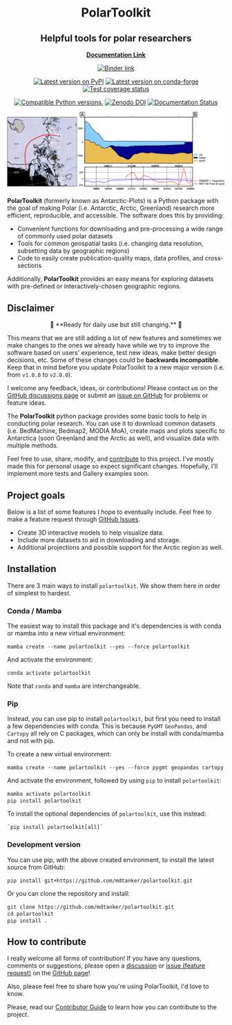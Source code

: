 <h1 align="center">PolarToolkit</h1>
<h2 align="center">Helpful tools for polar researchers</h2>

<p align="center">
<a href="https://polartoolkit.readthedocs.io"><strong>Documentation Link</strong></a>
</p>

<!-- SPHINX-START1 -->

<p align="center">
<a href="https://mybinder.org/v2/gh/mdtanker/polartoolkit/main"><img src="https://mybinder.org/badge_logo.svg" alt="Binder link"></a>
</p>

<p align="center">
<a href="https://pypi.python.org/pypi/polartoolkit"><img src="https://img.shields.io/pypi/v/polartoolkit?style=flat-square"
alt="Latest version on PyPI"/></a>
<a href="https://github.com/conda-forge/polartoolkit-feedstock"><img src="https://img.shields.io/conda/vn/conda-forge/polartoolkit.svg?style=flat-square"alt="Latest version on conda-forge"/></a>
<a href="https://codecov.io/gh/mdtanker/polartoolkit"><img src="https://img.shields.io/codecov/c/github/mdtanker/polartoolkit/main.svg?style=flat-square" alt="Test coverage status"/></a>
</p>

<p align="center">
<a href="https://pypi.org/project/polartoolkit/"><img src="https://img.shields.io/pypi/pyversions/polartoolkit?style=flat-square" alt="Compatible Python versions."/></a>
<a href="https://zenodo.org/badge/latestdoi/475677039"><img src="https://zenodo.org/badge/475677039.svg?style=flat-square" alt="Zenodo DOI"/></a>
<a href='https://readthedocs.org/projects/polartoolkit/'><img src='https://readthedocs.org/projects/polartoolkit/badge/?version=latest&style=flat-square' alt='Documentation Status' /></a>
 </p>

<!-- SPHINX-END1 -->

![](docs/cover_fig.png)

**PolarToolkit** (formerly known as Antarctic-Plots) is a Python package with the goal of making Polar (i.e. Antarctic, Arctic, Greenland) research more efficient, reproducible, and accessible. The software does this by providing: 

- Convenient functions for downloading and pre-processing a wide range of commonly used polar datasets
- Tools for common geospatial tasks (i.e. changing data resolution, subsetting data by geographic regions)
- Code to easily create publication-quality maps, data profiles, and cross-sections

Additionally, **PolarToolkit** provides an easy means for exploring datasets with pre-defined or interactively-chosen geographic regions.

## Disclaimer

<p align="center">
🚨 **Ready for daily use but still changing.** 🚨
</p>

This means that we are still adding a lot of new features and sometimes we make
changes to the ones we already have while we try to improve the software based
on users' experience, test new ideas, make better design decisions, etc. Some of
these changes could be **backwards incompatible**. Keep that in mind before you
update PolarToolkit to a new major version (i.e. from `v1.0.0` to `v2.0.0`).

I welcome any feedback, ideas, or contributions! Please contact us on the
[GitHub discussions page](https://github.com/mdtanker/polartoolkit/discussions)
or submit an [issue on GitHub](https://github.com/mdtanker/polartoolkit/issues)
for problems or feature ideas.

<!-- SPHINX-START2 -->

The **PolarToolkit** python package provides some basic tools to help in
conducting polar research. You can use it to download common datasets (i.e.
BedMachine, Bedmap2, MODIA MoA), create maps and plots specific to Antarctica
(soon Greenland and the Arctic as well), and visualize data with multiple
methods.

Feel free to use, share, modify, and
[contribute](https://polartoolkit.readthedocs.io/en/latest/contributing.html) to
this project. I've mostly made this for personal usage so expect significant
changes. Hopefully, I'll implement more tests and Gallery examples soon.

## Project goals

Below is a list of some features I hope to eventually include. Feel free to make
a feature request through
[GitHub Issues](https://github.com/mdtanker/polartoolkit/issues/new/choose).

- Create 3D interactive models to help visualize data.
- Include more datasets to aid in downloading and storage.
- Additional projections and possible support for the Arctic region as well.

<!-- SPHINX-END2 -->

## Installation

There are 3 main ways to install `polartoolkit`. We show them here in order of
simplest to hardest.

### Conda / Mamba

The easiest way to install this package and it's dependencies is with conda or
mamba into a new virtual environment:

```
mamba create --name polartoolkit --yes --force polartoolkit
```

And activate the environment:

```
conda activate polartoolkit
```

Note that `conda` and `mamba` are interchangeable.

### Pip

Instead, you can use pip to install `polartoolkit`, but first you need to
install a few dependencies with conda. This is because `PyGMT` `GeoPandas`, and
`Cartopy` all rely on C packages, which can only be install with conda/mamba and
not with pip.

To create a new virtual environment:

```
mamba create --name polartoolkit --yes --force pygmt geopandas cartopy
```

And activate the environment, followed by using `pip` to install `polartoolkit`:

```
mamba activate polartoolkit
pip install polartoolkit
```

To install the optional dependencies of `polartoolkit`, use this instead:

```
`pip install polartoolkit[all]`
```

### Development version

You can use pip, with the above created environment, to install the latest
source from GitHub:

```
pip install git+https://github.com/mdtanker/polartoolkit.git
```

Or you can clone the repository and install:

```
git clone https://github.com/mdtanker/polartoolkit.git
cd polartoolkit
pip install .
```

## How to contribute

I really welcome all forms of contribution! If you have any questions, comments
or suggestions, please open a [discussion]() or [issue (feature request)]() on
the [GitHub page](https://github.com/mdtanker/polartoolkit/)!

Also, please feel free to share how you're using PolarToolkit, I'd love to know.

Please, read our
[Contributor Guide](https://polartoolkit.readthedocs.io/en/latest/contributing.html)
to learn how you can contribute to the project.
